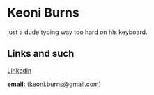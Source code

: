 <h1> 
  Keoni Burns
</h1>
just a dude typing way too hard on his keyboard.


## Links and such
[Linkedin](https://www.linkedin.com/in/keoniburns98)

<b>email:</b> (keoni.burns@gmail.com)
